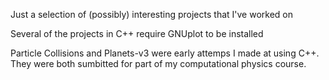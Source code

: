 Just a selection of (possibly) interesting projects that I've worked on

Several of the projects in C++ require GNUplot to be installed

Particle Collisions and Planets-v3 were early attemps I made at using C++. They were both sumbitted for part of my computational physics course.